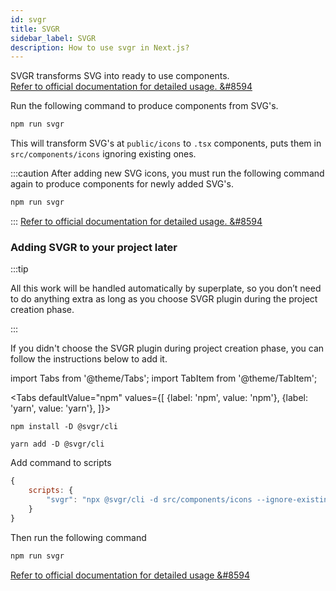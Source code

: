 ```yaml
---
id: svgr
title: SVGR
sidebar_label: SVGR
description: How to use svgr in Next.js?
---
```


SVGR transforms SVG into ready to use components.  
[Refer to official documentation for detailed usage. &#8594](https://react-svgr.com/docs/getting-started/)

Run the following command to produce components from SVG's.
```js
npm run svgr
```



This will transform SVG's at `public/icons` to `.tsx` components, puts them in `src/components/icons` ignoring existing ones.

:::caution
After adding new SVG icons, you must run the following command again to produce components for newly added SVG's.
```js
npm run svgr
````

:::
[Refer to official documentation for detailed usage.  &#8594](https://react-svgr.com/docs/options/)

### Adding SVGR to your project later
:::tip

All this work will be handled automatically by superplate, so you don’t need to do anything extra as long as you choose SVGR plugin during the project creation phase.

:::


If you didn't choose the SVGR plugin during project creation phase, you can follow the instructions below to add it. 

import Tabs from '@theme/Tabs';
import TabItem from '@theme/TabItem';

<Tabs
  defaultValue="npm"
  values={[
    {label: 'npm', value: 'npm'},
    {label: 'yarn', value: 'yarn'},
  ]}>
  <TabItem value="npm">

```
npm install -D @svgr/cli
```
  </TabItem>
  
  <TabItem value="yarn">

```
yarn add -D @svgr/cli
```
  </TabItem>
</Tabs>

Add command to scripts
```js title="package.json"
{
    scripts: {
        "svgr": "npx @svgr/cli -d src/components/icons --ignore-existing --icon --typescript public/icons"
    }
}
```
Then run the following command
```js
npm run svgr
```
[Refer to official documentation for detailed usage  &#8594](https://react-svgr.com/docs/cli/)
